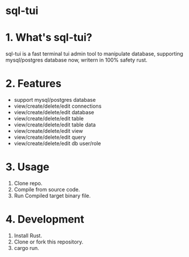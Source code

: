 # sql-tui

# 1. What's sql-tui?

sql-tui is a fast terminal tui admin tool to manipulate database, supporting mysql/postgres database now,
writern in 100% safety rust.

# 2. Features

- support mysql/postgres database
- view/create/delete/edit connections
- view/create/delete/edit database
- view/create/delete/edit table
- view/create/delete/edit table data
- view/create/delete/edit view
- view/create/delete/edit query
- view/create/delete/edit db user/role

# 3. Usage

1. Clone repo.
2. Compile from source code.
3. Run Compiled target binary file.

# 4. Development

1.  Install Rust.
2.  Clone or fork this repository.
3.  cargo run.
